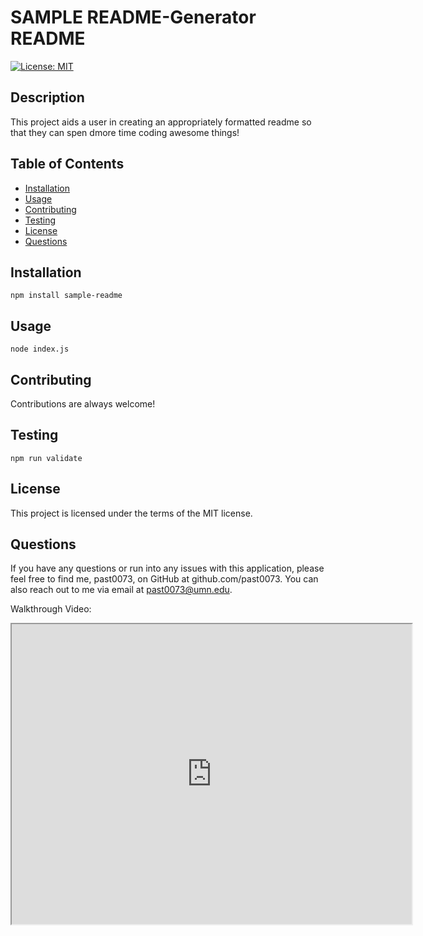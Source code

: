 # SAMPLE README-Generator README 

[![License: MIT](https://img.shields.io/badge/License-MIT-yellow.svg)](https://opensource.org/licenses/MIT)

## Description

This project aids a user in creating an appropriately formatted readme so that they can spen dmore time coding awesome things!

## Table of Contents 

* [Installation](#installation)
* [Usage](#usage)
* [Contributing](#contributing)
* [Testing](#testing)
* [License](#license)
* [Questions](#questions)

## Installation
```
npm install sample-readme
```
## Usage
```
node index.js
```
## Contributing
Contributions are always welcome!
## Testing
```
npm run validate
```
## License
This project is licensed under the terms of the MIT license.
## Questions
If you have any questions or run into any issues with this application, please feel free to find me, past0073, on GitHub at github.com/past0073. You can also reach out to me via email at past0073@umn.edu.

Walkthrough Video: 

<iframe src="https://drive.google.com/file/d/1wW3Y2lT2l534zQiW89MEG6p2h8OJeIDs/preview" width="640" height="480"></iframe>
